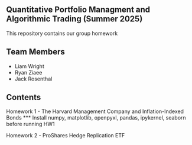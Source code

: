 ## Quantitative Portfolio Managment and Algorithmic Trading (Summer 2025)
This repository contains our group homework

## Team Members
 - Liam Wright
 - Ryan Ziaee
 - Jack Rosenthal

## Contents
Homework 1 - The Harvard Management Company and Inflation-Indexed Bonds
*** Install numpy, matplotlib, openpyxl, pandas, ipykernel, seaborn before running HW1

Homework 2 - ProShares Hedge Replication ETF
